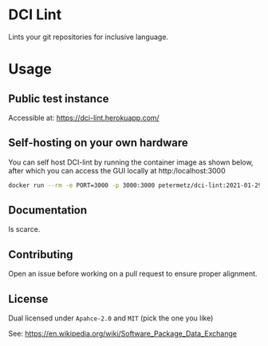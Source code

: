 
# DCI Lint

Lints your git repositories for inclusive language.

# Usage

## Public test instance

Accessible at: https://dci-lint.herokuapp.com/

## Self-hosting on your own hardware

You can self host DCI-lint by running the container image as shown below,
after which you can access the GUI locally at http:/localhost:3000

```sh
docker run --rm -e PORT=3000 -p 3000:3000 petermetz/dci-lint:2021-01-29-9eaf276
```
## Documentation

Is scarce.

## Contributing

Open an issue before working on a pull request to ensure proper alignment.

## License

Dual licensed under `Apahce-2.0` and `MIT` (pick the one you like)

See: https://en.wikipedia.org/wiki/Software_Package_Data_Exchange
